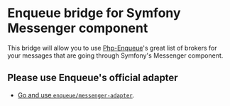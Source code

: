 # Enqueue bridge for Symfony Messenger component

This bridge will allow you to use [Php-Enqueue](https://github.com/php-enqueue/enqueue-dev)'s great list of brokers for your messages that are going through Symfony's Messenger component.

## Please use Enqueue's official adapter

- [Go and use `enqueue/messenger-adapter`](https://github.com/php-enqueue/messenger-adapter#readme).

